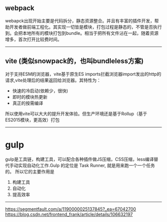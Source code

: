## webpack 
webapck出现开始主要是代码拆分，静态资源整合。并且有丰富的插件开发，帮助开发者做前端工程化。其实现一切皆是模块，打包过程是静态的，不管是否执行到。会把本地所有的模块打包到bundle。相当于把所有文件沾在一起，随着资源增多，首次打开比较费时间。

---

## vite (类似snowpack的，也叫bundleless方案)
对于支持ESM的浏览器，vite基于原生ES imports拦截浏览器import发出的http的请求,vite处理后的结果返回给浏览器。其特性为：

- 快速的冷启动(依赖少，很快)
- 即时的模块热更新
- 真正的按需编译

所以使用vite可以大大的提升开发体验。但生产环境还是基于Rollup（基于ES2015模块，更高效）打包

---

# gulp
gulp是工具链，构建工具，可以配合各种插件做JS压缩，CSS压缩，less编译替代手动实现自动化工作.Gulp 的定位是 Task Runner, 就是用来跑一个一个任务的。
所以它的主要作用是
1. 构建工具
2. 自动化
3. 提高效率

---

https://segmentfault.com/a/1190000025137845?_ea=67042700
https://blog.csdn.net/frontend_frank/article/details/106632197
